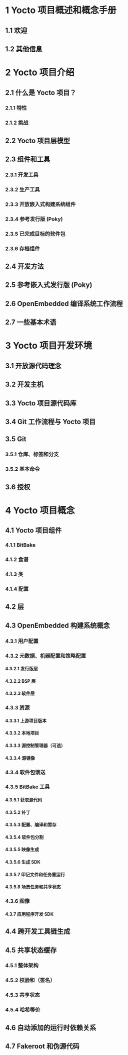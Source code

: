 

# 1 Yocto 项目概述和概念手册

## 1.1 欢迎

## 1.2 其他信息

# 2 Yocto 项目介绍

## 2.1 什么是 Yocto 项目？

### 2.1.1 特性

### 2.1.2 挑战

## 2.2 Yocto 项目层模型

## 2.3 组件和工具

### 2.3.1 开发工具

### 2.3.2 生产工具

### 2.3.3 开放嵌入式构建系统组件

### 2.3.4 参考发行版 (Poky)

### 2.3.5 已完成目标的软件包

### 2.3.6 存档组件

## 2.4 开发方法

## 2.5 参考嵌入式发行版 (Poky)

## 2.6 OpenEmbedded 编译系统工作流程

## 2.7 一些基本术语

# 3 Yocto 项目开发环境

## 3.1 开放源代码理念

## 3.2 开发主机

## 3.3 Yocto 项目源代码库

## 3.4 Git 工作流程与 Yocto 项目

## 3.5 Git

### 3.5.1 仓库、标签和分支

### 3.5.2 基本命令

## 3.6 授权

# 4 Yocto 项目概念

## 4.1 Yocto 项目组件

### 4.1.1 BitBake

### 4.1.2 食谱

### 4.1.3 类

### 4.1.4 配置

## 4.2 层

## 4.3 OpenEmbedded 构建系统概念

### 4.3.1 用户配置

### 4.3.2 元数据、机器配置和策略配置

#### 4.3.2.1 发行版层

#### 4.3.2.2 BSP 层

#### 4.3.2.3 软件层

### 4.3.3 资源

#### 4.3.3.1 上游项目版本

#### 4.3.3.2 本地项目

#### 4.3.3.3 源控制管理器（可选）

#### 4.3.3.4 源镜像

### 4.3.4 软件包馈送

### 4.3.5 BitBake 工具

#### 4.3.5.1 获取源代码

#### 4.3.5.2 补丁

#### 4.3.5.3 配置、编译和暂存

#### 4.3.5.4 软件包分割

#### 4.3.5.5 映像生成

#### 4.3.5.6 生成 SDK

#### 4.3.5.7 印记文件和任务重运行

#### 4.3.5.8 场景任务和共享状态

### 4.3.6 图像

#### 4.3.7 应用程序开发 SDK

## 4.4 跨开发工具链生成

## 4.5 共享状态缓存

### 4.5.1 整体架构

### 4.5.2 校验和（签名）

### 4.5.3 共享状态

### 4.5.4 哈希等价

## 4.6 自动添加的运行时依赖关系

## 4.7 Fakeroot 和伪源代码